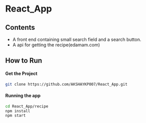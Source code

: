 # React_App


## Contents

- A front end containing small search field and a search button.
- A api for getting the recipe(edamam.com)

## How to Run

#### Get the Project
```zsh
git clone https://github.com/AKSHAYKP007/React_App.git
```

#### Running the app
```zsh
cd React_App/recipe
npm install
npm start
```

